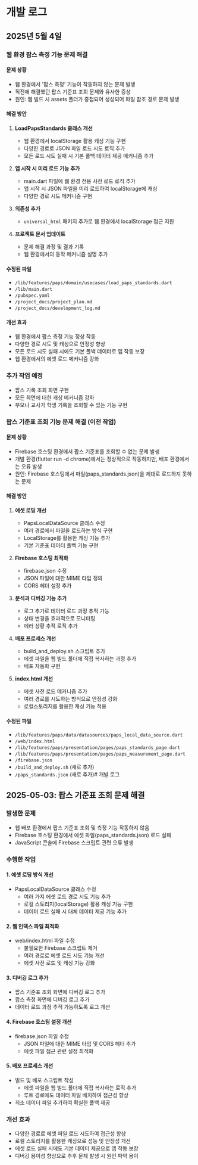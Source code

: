 # 개발 로그

## 2025년 5월 4일

### 웹 환경 팝스 측정 기능 문제 해결

#### 문제 상황
- 웹 환경에서 '팝스 측정' 기능이 작동하지 않는 문제 발생
- 직전에 해결했던 팝스 기준표 조회 문제와 유사한 증상
- 원인: 웹 빌드 시 assets 폴더가 중첩되어 생성되어 파일 참조 경로 문제 발생

#### 해결 방안

1. **LoadPapsStandards 클래스 개선**
   - 웹 환경에서 localStorage 활용 캐싱 기능 구현
   - 다양한 경로로 JSON 파일 로드 시도 로직 추가
   - 모든 로드 시도 실패 시 기본 폴백 데이터 제공 메커니즘 추가

2. **앱 시작 시 미리 로드 기능 추가**
   - main.dart 파일에 웹 환경 전용 사전 로드 로직 추가
   - 앱 시작 시 JSON 파일을 미리 로드하여 localStorage에 캐싱
   - 다양한 경로 시도 메커니즘 구현

3. **의존성 추가**
   - `universal_html` 패키지 추가로 웹 환경에서 localStorage 접근 지원

4. **프로젝트 문서 업데이트**
   - 문제 해결 과정 및 결과 기록
   - 웹 환경에서의 동작 메커니즘 설명 추가

#### 수정된 파일
- `/lib/features/paps/domain/usecases/load_paps_standards.dart`
- `/lib/main.dart`
- `/pubspec.yaml`
- `/project_docs/project_plan.md`
- `/project_docs/development_log.md`

#### 개선 효과
- 웹 환경에서 팝스 측정 기능 정상 작동
- 다양한 경로 시도 및 캐싱으로 안정성 향상
- 모든 로드 시도 실패 시에도 기본 폴백 데이터로 앱 작동 보장
- 웹 환경에서의 에셋 로드 메커니즘 강화

### 추가 작업 예정
- 팝스 기록 조회 화면 구현
- 모든 화면에 대한 캐싱 메커니즘 강화
- 부모나 교사가 학생 기록을 조회할 수 있는 기능 구현

### 팝스 기준표 조회 기능 문제 해결 (이전 작업)

#### 문제 상황
- Firebase 호스팅 환경에서 팝스 기준표를 조회할 수 없는 문제 발생
- 개발 환경(flutter run -d chrome)에서는 정상적으로 작동하지만, 배포 환경에서는 오류 발생
- 원인: Firebase 호스팅에서 파일(paps_standards.json)을 제대로 로드하지 못하는 문제

#### 해결 방안

1. **에셋 로딩 개선**
   - PapsLocalDataSource 클래스 수정
   - 여러 경로에서 파일을 로드하는 방식 구현
   - LocalStorage를 활용한 캐싱 기능 추가
   - 기본 기준표 데이터 폴백 기능 구현

2. **Firebase 호스팅 최적화**
   - firebase.json 수정
   - JSON 파일에 대한 MIME 타입 정의
   - CORS 헤더 설정 추가

3. **분석과 디버깅 기능 추가**
   - 로그 추가로 데이터 로드 과정 추적 가능
   - 상태 변경을 효과적으로 모니터링
   - 에러 상황 추적 로직 추가

4. **배포 프로세스 개선**
   - build_and_deploy.sh 스크립트 추가
   - 에셋 파일을 웹 빌드 폴더에 직접 복사하는 과정 추가
   - 배포 자동화 구현

5. **index.html 개선**
   - 에셋 사전 로드 메커니즘 추가
   - 여러 경로를 시도하는 방식으로 안정성 강화
   - 로컬스토리지를 활용한 캐싱 기능 적용

#### 수정된 파일
- `/lib/features/paps/data/datasources/paps_local_data_source.dart`
- `/web/index.html`
- `/lib/features/paps/presentation/pages/paps_standards_page.dart`
- `/lib/features/paps/presentation/pages/paps_measurement_page.dart`
- `/firebase.json`
- `/build_and_deploy.sh` (새로 추가)
- `/paps_standards.json` (새로 추가)# 개발 로그

## 2025-05-03: 팝스 기준표 조회 문제 해결

### 발생한 문제
- 웹 배포 환경에서 팝스 기준표 조회 및 측정 기능 작동하지 않음
- Firebase 호스팅 환경에서 에셋 파일(paps_standards.json) 로드 실패
- JavaScript 콘솔에 Firebase 스크립트 관련 오류 발생

### 수행한 작업

#### 1. 에셋 로딩 방식 개선
- PapsLocalDataSource 클래스 수정
  - 여러 가지 에셋 로드 경로 시도 기능 추가
  - 로컬 스토리지(localStorage) 활용 캐싱 기능 구현
  - 데이터 로드 실패 시 대체 데이터 제공 기능 추가

#### 2. 웹 인덱스 파일 최적화
- web/index.html 파일 수정
  - 불필요한 Firebase 스크립트 제거
  - 여러 경로로 에셋 로드 시도 기능 개선
  - 에셋 사전 로드 및 캐싱 기능 강화

#### 3. 디버깅 로그 추가
- 팝스 기준표 조회 화면에 디버깅 로그 추가
- 팝스 측정 화면에 디버깅 로그 추가
- 데이터 로드 과정 추적 가능하도록 로그 개선

#### 4. Firebase 호스팅 설정 개선
- firebase.json 파일 수정
  - JSON 파일에 대한 MIME 타입 및 CORS 헤더 추가
  - 에셋 파일 접근 관련 설정 최적화

#### 5. 배포 프로세스 개선
- 빌드 및 배포 스크립트 작성
  - 에셋 파일을 웹 빌드 폴더에 직접 복사하는 로직 추가
  - 루트 경로에도 데이터 파일 배치하여 접근성 향상
- 최소 데이터 파일 추가하여 확실한 폴백 제공

### 개선 효과
- 다양한 경로로 에셋 파일 로드 시도하여 접근성 향상
- 로컬 스토리지를 활용한 캐싱으로 성능 및 안정성 개선
- 에셋 로드 실패 시에도 기본 데이터 제공으로 앱 작동 보장
- 디버깅 용이성 향상으로 추후 문제 발생 시 원인 파악 용이
